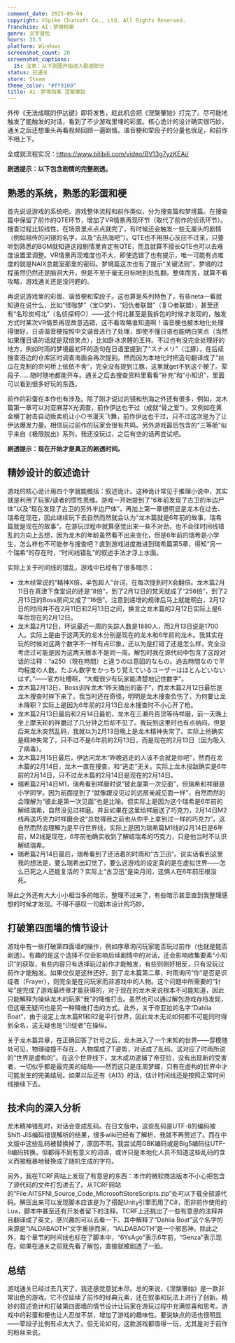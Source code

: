 ```yaml
---
comment_date: 2025-06-04
copyright: ©Spike Chunsoft Co., Ltd. All Rights Reserved.
franchise: AI：梦境档案
genre: 文字冒险
hours: 33.5
platform: Windows
screenshot_count: 20
screenshot_captions:
  15: 注意：从下张图开始进入剧透部分
status: 已通关
store: Steam
theme_color: "#ff9100"
title: AI：梦境档案 涅槃肇始
---
```

外传《无法成眠的伊达键》即将发售，趁此机会把《涅槃肇始》打完了。尽可能地触发了能触发的对话，看到了不少游戏里埋的彩蛋。核心诡计的设计确实很巧妙，通关之后还想重头再看视频回顾一遍剧情。谐音梗和荤段子的分量也很足，和前作不相上下。

全成就流程实况：<https://www.bilibili.com/video/BV13g7yzKEAi/>

**剧透提示：以下包含剧情的完整剧透。**

## 熟悉的系统，熟悉的彩蛋和梗

首先说说游戏的系统吧。游戏整体流程和前作类似，分为搜查篇和梦境篇。在搜查篇中保留了前作的QTE环节，增加了VR情景再现环节（取代了前作的侦讯环节）。搜查过程比较线性，在场景里点点点就完了，有时候还会触发一些无厘头的剧情（例如祖传的问镜的名字，以及“去热海吧”）。QTE也不用担心反应不过来，只要听到熟悉的BGM就知道这段剧情里肯定有QTE，而且就算不擅长QTE也可以去难度设置里调整。VR情景再现难度也不大，即使选错了也有提示，唯一可能有点难度的就是NAIX总裁室那里的密码。梦境篇这次也有了提示“关键法则”，梦境的过程虽然仍然还是脑洞大开，但是不至于毫无目标地到处乱翻。整体而言，就算不看攻略，游戏通关还是没问题的。

再说说游戏里的彩蛋、谐音梗和荤段子。这也算是系列特色了，有些neta一看就知道在说什么，比如“怪咖梦”（宝○梦）、“妇仇者联盟”（复○者联盟），甚至还有“名珍炭柯北”（名侦探柯○）——这个柯北甚至是我拆包的时候才发现的，触发方式时某次VR情景再现故意选错，这不看攻略谁知道啊！谐音梗也被本地化处理得很好，日语谐音梗按照中文谐音进行了处理，即使不懂日语也能明白笑点（当然如果懂日语的话就是双倍笑点），比如卧冰求鲤的王祥。不过也有没完全处理好的地方，例如时雨的梦境最初环的造句在日语里提到了“スナメリ”（江豚），在后续搜查港边的仓库区时调查海面会再次提到。然而因为本地化时把造句翻译成了“丝瓜在克制的奈何桥上依依不舍”，完全没有提到江豚，这里就get不到这个梗了。荤段子……随时随地都能开车。通关之后去搜查资料里看看“补充”和“小知识”，里面可以看到很多好玩的东西。

前作的彩蛋在本作也有涉及。除了刚才说过的镜和热海之外还有很多，例如，龙木篇第一章可以对亚麻芽X光调查，前作伊达也干过（成就“骨之爱”）。又例如在黄金横丁射击自动贩卖机让小○书漫天飞舞，前作伊达也干过，只不过这次是为了让伊达爆发力量。相信玩过前作的玩家会很有共鸣。另外游戏最后包含的“三等舱”似乎来自《极限脱出》系列，我还没玩过，之后有空的话再尝试吧。

**剧透提示：现在开始才是真正的剧透时间。**

## 精妙设计的叙述诡计

游戏的核心诡计用四个字就能概括：叙述诡计。这种诡计常见于推理小说中，其实就是利用了玩家/读者的惯性思维。游戏一开始提到了“6年前发现了古卫的半边尸体”以及“现在发现了古卫的另外半边尸体”，再加上第一章很明显是龙木在过去、瑞希在现在，因此继续玩下去自然而然就会认为“龙木篇就是6年前的故事，瑞希篇就是现在的故事”。在游玩过程中就算感觉出来一些不对劲，也不会往时间线错乱的方向上去想，因为龙木的年龄虽然看不出来变化，但是6年前的瑞希是小学生，怎么样也不可能参与搜查吧？直到游戏进度推进到瑞希篇第5章，得知“另一个瑞希”的存在时，“时间线错乱”的叙述手法才浮上水面。

实际上关于时间线的错乱，游戏中已经有了很多暗示：

- 龙木经常说的“精神X倍，半包超人”台词，在每次提到时X会翻倍。龙木篇2月11日在真津下食堂说的还是“8倍”，到了2月12日的梵天就成了“256倍”，到了2月13日的Boss房间又成了“16倍”。注意到递增的规律后马上就能明白，2月12日的时间并不在2月11日和2月13日之间，换言之龙木篇的2月12日实际上是6年后现在的2月12日。
- 龙木篇2月12日，环说最近一周的失踪人数是1880人，而2月13日说是1700人。实际上是由于这两天的龙木分别是现在的龙木和6年前的龙木。我其实在玩的时候对这两个数字不一样有点印象，还以为是打错了还是怎么样，完全没考虑过可能是因为这两天根本不是同一周。解包时我在源代码中包含了这段对话的注释：“a250（現在時間）と違うのは意図的なもの。過去時間なので平均程度の人数。たぶん数字をかっちり覚えているユーザーはほとんどいないはず。”——官方吐槽啊，“大概很少有玩家能清楚地记住数字”。
- 龙木篇2月13日，Boss训斥龙木“昨天捅出的篓子”，而龙木篇2月12日最后是龙木搜查时摔下来了。我当时还在奇怪，明明是龙木搜查负伤了，为何要让龙木降职？实际上是因为6年前的2月13日龙木搜查时不小心开了枪。
- 龙木篇2月13日最后和2月14日最初，龙木在三濑丹百货等待祥磨，前一天晚上坐上摩天轮的祥磨过了几分钟之后却不见了。我玩到这里时也有点纳闷，但是后来龙木突然乱码，我就以为2月13日晚上是龙木精神失常了。实际上他确实是精神失常了，只不过不是6年前的2月13日，而是现在的2月13日（因为吸入了病毒）。
- 龙木篇2月15日最后，伊达问龙木“昨晚逃走的人该不会就是你吧”，然而在龙木篇的2月14日，龙木一直在搜查，和“逃走”无关。实际上龙木投敌确实是6年前的2月14日，只不过龙木篇的2月14日是现在的2月14日。
- 瑞希篇2月14日M1，瑞希看到祥磨时说“彼此是第一次见面”，但瑞希和祥磨是小学同学。因为前面提到了“就像跟没见过的远房亲戚见面一样”，自然而然的会理解为“彼此是第一次见面”也是比喻。但实际上是因为这个瑞希是6年前的解结瑞希，自然没见过祥磨。并且如果在这里给祥磨送了巧克力，2月14日M2线再送巧克力时祥磨会说“总觉得我之前也从你手上拿到过一样的巧克力”。这自然而然会理解为是平行世界线，实际上是因为瑞希篇M1线的2月14日是6年前，M2线是现在，6年前他确实收到了解结瑞希的巧克力，只是他当时不认识解结瑞希。
- 瑞希篇2月14日最后，瑞希看到了还活着的时雨和“古卫迅”。说实话看到这里我的想法是，要么瑞希出幻觉了，要么这游戏的设定真的是在虚拟世界——怎么已死之人还能复活的？实际上“古卫迅”是染月闰，这俩人在6年前压根没死。

除此之外还有大大小小相当多的暗示，整理不过来了，有些暗示甚至直到我整理感想的时候才发现。不得不感叹一句剧本设计的巧妙。

## 打破第四面墙的情节设计

游戏中有一些打破第四面墙的操作，例如序章询问玩家能否玩过前作（也就是能否剧透）。有趣的是这个选择不仅会影响后续剧情中的对话，还会影响收集要素“小知识”的获取，有些内容只有选择玩过前作才能触发，有些则刚好相反，只有没玩过前作才能触发。如果仅仅是这样还好，到了龙木篇第二章，时雨询问“你”是否是识绽者（Frayer），则完全是在问玩家而非游戏中的人物。这个问题中所需要的“针号”是完成了游戏最终章才能获得的，对于现在的龙木来说根本不可能知道，因此只能解释为操纵龙木的玩家“我”的降维打击。虽然也可以通过解包游戏存档发现，但这毫无疑问也是另一种降维打击的方式。此外，关于帝亚拉的名字“Dahlia Boat”，由于设定上龙木篇R1和R2是平行世界，因此龙木无论如何都不可能同时得到全名，这无疑也是“识绽者”在操纵。

关于龙木篇异章，在正确回答了针号之后，龙木进入了一个未知的世界——穿模随处可见，物理碰撞不存在，人物摆成了T姿势，对话成了乱码。这对应了时雨所说的“世界是虚构的”。在这个世界线下，龙木成功逮捕了帝亚拉，没有出现新的受害者，一切似乎都是最完美的结局——然而这只是庄周梦蝶，只有在虚构的世界中才可能发生的完美结局。如果以后还有《AI3》的话，估计时间线还是按照正常时间线接续下去。

## 技术向的深入分析

龙木精神错乱时，对话会变成乱码。在日文版中，这些乱码是UTF-8的编码被Shift-JIS编码错误解析的结果，很多wiki已经有了解析，我就不再赘述了。而在中文版中这些乱码被替换掉了，原因不明。我尝试用GBK编码或是Big5编码往UTF-8编码转换，但都得不到有意义的词语，或许只是本地化人员不知道这些乱码的含义而被粗暴地替换成了随机生成的字符。

另外，我在TCRF网站上发现了有意思的东西：本作的微软商店版本不小心把包含了源代码的文件打包进去了。从TCRF网站的“File:AITSFNI_Source_Code_MicrosoftStoreScripts.zip”处可以下载全部源代码。解压出来可以发现脚本应该是为了搭配Unity引擎而用了C#，而非前作使用的Lua，脚本中甚至还有开发者留下的注释。TCRF上还挑出了一些有意思的注释并且翻译成了英文，感兴趣的可以去看一下。其中解释了“Dahlia Boat”这个名字的来源是“IALDABAOTH”文字重排而来，“IALDABAOTH”是一个邪恶神。除此之外，每个章节的时间线也标在了脚本中，“6YsAgo”表示6年前，“Genza”表示现在。如果在通关之前就先看了解包，直接就被剧透了一脸。

## 总结

游戏通关已经过去几天了，我还感觉意犹未尽。总的来说，《涅槃肇始》是一款非常出色的游戏。它不仅延续了前作的经典元素，还在叙事和玩法上进行了创新。精妙的叙述诡计和打破第四面墙的情节设计让玩家在游玩过程中充满惊喜和思考。游戏中的彩蛋和梗也让人忍俊不禁，增加了游戏的趣味性。要说缺点的话也很明显——荤段子比例有点太大了。但无论如何，这款游戏都值得一玩，尤其是对于前作的粉丝来说。
